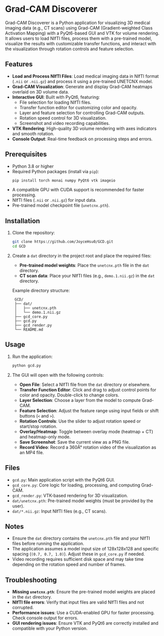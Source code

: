 # Grad-CAM Discoverer

Grad-CAM Discoverer is a Python application for visualizing 3D medical imaging data (e.g., CT scans) using Grad-CAM (Gradient-weighted Class Activation Mapping) with a PyQt6-based GUI and VTK for volume rendering. It allows users to load NIfTI files, process them with a pre-trained model, visualize the results with customizable transfer functions, and interact with the visualization through rotation controls and feature selection.

## Features

- **Load and Process NIfTI Files**: Load medical imaging data in NIfTI format (`.nii` or `.nii.gz`) and process it using a pre-trained UNETCNX model.
- **Grad-CAM Visualization**: Generate and display Grad-CAM heatmaps overlaid on 3D volume data.
- **Interactive GUI**: Built with PyQt6, featuring:
  - File selection for loading NIfTI files.
  - Transfer function editor for customizing color and opacity.
  - Layer and feature selection for controlling Grad-CAM outputs.
  - Rotation speed control for 3D visualization.
  - Screenshot and video recording capabilities.
- **VTK Rendering**: High-quality 3D volume rendering with axes indicators and smooth rotation.
- **Console Output**: Real-time feedback on processing steps and errors.

## Prerequisites

- Python 3.8 or higher
- Required Python packages (install via `pip`):
  ```bash
  pip install torch monai numpy PyQt6 vtk imageio
  ```
- A compatible GPU with CUDA support is recommended for faster processing.
- NIfTI files (`.nii` or `.nii.gz`) for input data.
- Pre-trained model checkpoint file (`unetcnx.pth`).

## Installation

1. Clone the repository:
   ```bash
   git clone https://github.com/JoyceHsu0/GCD.git
   cd GCD
   ```
2. Create a `dat` directory in the project root and place the required files:
   - **Pre-trained model weights**: Place the `unetcnx.pth` file in the `dat` directory.
   - **CT scan data**: Place your NIfTI files (e.g., `demo.1.nii.gz`) in the `dat` directory.

   Example directory structure:
   ```
    GCD/
    ├── dat/
    │   ├── unetcnx.pth
    │   └── demo.1.nii.gz
    ├── gcd_core.py
    ├── gcd.py
    ├── gcd_render.py
    └── README.md
   ```



## Usage

1. Run the application:
   ```bash
   python gcd.py
   ```

2. The GUI will open with the following controls:
   - **Open File**: Select a NIfTI file from the `dat` directory or elsewhere.
   - **Transfer Function Editor**: Click and drag to adjust control points for color and opacity. Double-click to change colors.
   - **Layer Selection**: Choose a layer from the model to compute Grad-CAM.
   - **Feature Selection**: Adjust the feature range using input fields or shift buttons (`<` and `>`).
   - **Rotation Controls**: Use the slider to adjust rotation speed or start/stop rotation.
   - **Overlay/Heatmap**: Toggle between overlay mode (heatmap + CT) and heatmap-only mode.
   - **Save Screenshot**: Save the current view as a PNG file.
   - **Record Video**: Record a 360Â° rotation video of the visualization as an MP4 file.

## Files

- `gcd.py`: Main application script with the PyQt6 GUI.
- `gcd_core.py`: Core logic for loading, processing, and computing Grad-CAM.
- `gcd_render.py`: VTK-based rendering for 3D visualization.
- `dat/unetcnx.pth`: Pre-trained model weights (must be provided by the user).
- `dat/*.nii.gz`: Input NIfTI files (e.g., CT scans).

## Notes

- Ensure the `dat` directory contains the `unetcnx.pth` file and your NIfTI files before running the application.
- The application assumes a model input size of 128x128x128 and specific spacing (`(0.7, 0.7, 1.0)`). Adjust these in `gcd_core.py` if needed.
- Video recording requires sufficient disk space and may take time depending on the rotation speed and number of frames.

## Troubleshooting

- **Missing `unetcnx.pth`**: Ensure the pre-trained model weights are placed in the `dat` directory.
- **NIfTI file errors**: Verify that input files are valid NIfTI files and not corrupted.
- **Performance issues**: Use a CUDA-enabled GPU for faster processing. Check console output for errors.
- **GUI rendering issues**: Ensure VTK and PyQt6 are correctly installed and compatible with your Python version.
